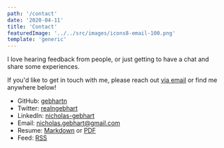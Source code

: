 ```yaml
---
path: '/contact'
date: '2020-04-11'
title: 'Contact'
featuredImage: '../../src/images/icons8-email-100.png'
template: 'generic'
---
```


I love hearing feedback from people, or just getting to have a chat and share some experiences.

If you'd like to get in touch with me, please reach out [via email][15] or find me anywhere below!

- GitHub: [gebhartn][11]
- Twitter: [realngebhart][13]
- LinkedIn: [nicholas-gebhart][14]
- Email: [nicholas.gebhart@gmail.com][15]
- Resume: [Markdown][12] or [PDF][17]
- Feed: [RSS][16]

[11]: https://github.com/gebhartn
[12]: /resume
[13]: https://twitter.com/realngebhart
[14]: https://linkedin.com/in/nicholas-gebhart
[15]: mailto:nicholas.gebhart@gmail.com
[16]: https://nicholasgebhart.com/rss.xml
[17]: ../other/cvpdf.pdf
